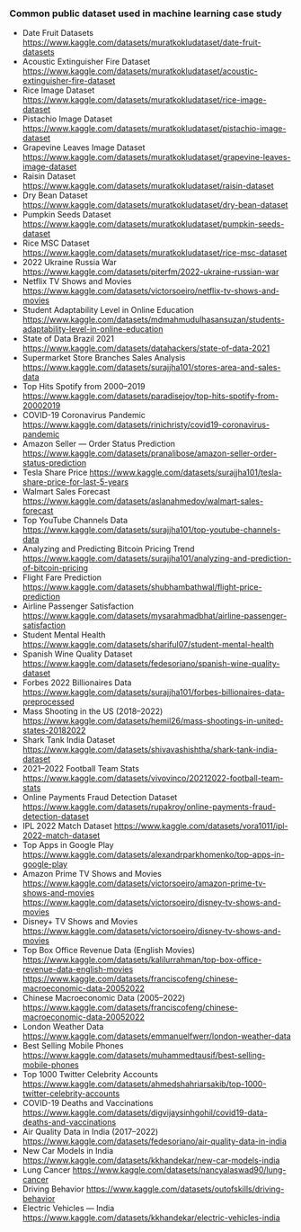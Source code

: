 ### Common public dataset used in machine learning case study

  -	Date Fruit Datasets https://www.kaggle.com/datasets/muratkokludataset/date-fruit-datasets 
  -	Acoustic Extinguisher Fire Dataset https://www.kaggle.com/datasets/muratkokludataset/acoustic-extinguisher-fire-dataset
  -	Rice Image Dataset https://www.kaggle.com/datasets/muratkokludataset/rice-image-dataset
  -	Pistachio Image Dataset https://www.kaggle.com/datasets/muratkokludataset/pistachio-image-dataset
  -	Grapevine Leaves Image Dataset https://www.kaggle.com/datasets/muratkokludataset/grapevine-leaves-image-dataset
  -	Raisin Dataset https://www.kaggle.com/datasets/muratkokludataset/raisin-dataset
  -	Dry Bean Dataset https://www.kaggle.com/datasets/muratkokludataset/dry-bean-dataset
  -	Pumpkin Seeds Dataset https://www.kaggle.com/datasets/muratkokludataset/pumpkin-seeds-dataset
  -	Rice MSC Dataset https://www.kaggle.com/datasets/muratkokludataset/rice-msc-dataset
  -	2022 Ukraine Russia War https://www.kaggle.com/datasets/piterfm/2022-ukraine-russian-war
  -	Netflix TV Shows and Movies https://www.kaggle.com/datasets/victorsoeiro/netflix-tv-shows-and-movies
  -	Student Adaptability Level in Online Education https://www.kaggle.com/datasets/mdmahmudulhasansuzan/students-adaptability-level-in-online-education
  -	State of Data Brazil 2021 https://www.kaggle.com/datasets/datahackers/state-of-data-2021
  -	Supermarket Store Branches Sales Analysis https://www.kaggle.com/datasets/surajjha101/stores-area-and-sales-data
  -	Top Hits Spotify from 2000–2019 https://www.kaggle.com/datasets/paradisejoy/top-hits-spotify-from-20002019
  -	COVID-19 Coronavirus Pandemic https://www.kaggle.com/datasets/rinichristy/covid19-coronavirus-pandemic
  -	Amazon Seller — Order Status Prediction https://www.kaggle.com/datasets/pranalibose/amazon-seller-order-status-prediction
  -	Tesla Share Price https://www.kaggle.com/datasets/surajjha101/tesla-share-price-for-last-5-years
  -	Walmart Sales Forecast https://www.kaggle.com/datasets/aslanahmedov/walmart-sales-forecast
  -	Top YouTube Channels Data https://www.kaggle.com/datasets/surajjha101/top-youtube-channels-data
  -	Analyzing and Predicting Bitcoin Pricing Trend https://www.kaggle.com/datasets/surajjha101/analyzing-and-prediction-of-bitcoin-pricing
  -	Flight Fare Prediction https://www.kaggle.com/datasets/shubhambathwal/flight-price-prediction
  -	Airline Passenger Satisfaction https://www.kaggle.com/datasets/mysarahmadbhat/airline-passenger-satisfaction
  -	Student Mental Health https://www.kaggle.com/datasets/shariful07/student-mental-health
  -	Spanish Wine Quality Dataset https://www.kaggle.com/datasets/fedesoriano/spanish-wine-quality-dataset
  -	Forbes 2022 Billionaires Data https://www.kaggle.com/datasets/surajjha101/forbes-billionaires-data-preprocessed
  -	Mass Shooting in the US (2018–2022) https://www.kaggle.com/datasets/hemil26/mass-shootings-in-united-states-20182022
  -	Shark Tank India Dataset https://www.kaggle.com/datasets/shivavashishtha/shark-tank-india-dataset
  -	2021–2022 Football Team Stats https://www.kaggle.com/datasets/vivovinco/20212022-football-team-stats
  -	Online Payments Fraud Detection Dataset https://www.kaggle.com/datasets/rupakroy/online-payments-fraud-detection-dataset
  -	IPL 2022 Match Dataset https://www.kaggle.com/datasets/vora1011/ipl-2022-match-dataset
  -	Top Apps in Google Play https://www.kaggle.com/datasets/alexandrparkhomenko/top-apps-in-google-play
  -	Amazon Prime TV Shows and Movies https://www.kaggle.com/datasets/victorsoeiro/amazon-prime-tv-shows-and-movies https://www.kaggle.com/datasets/victorsoeiro/disney-tv-shows-and-movies
  -	Disney+ TV Shows and Movies https://www.kaggle.com/datasets/victorsoeiro/disney-tv-shows-and-movies
  -	Top Box Office Revenue Data (English Movies) https://www.kaggle.com/datasets/kalilurrahman/top-box-office-revenue-data-english-movies https://www.kaggle.com/datasets/franciscofeng/chinese-macroeconomic-data-20052022
  -	Chinese Macroeconomic Data (2005–2022) https://www.kaggle.com/datasets/franciscofeng/chinese-macroeconomic-data-20052022
  -	London Weather Data https://www.kaggle.com/datasets/emmanuelfwerr/london-weather-data
  -	Best Selling Mobile Phones https://www.kaggle.com/datasets/muhammedtausif/best-selling-mobile-phones
  -	Top 1000 Twitter Celebrity Accounts https://www.kaggle.com/datasets/ahmedshahriarsakib/top-1000-twitter-celebrity-accounts
  -	COVID-19 Deaths and Vaccinations https://www.kaggle.com/datasets/digvijaysinhgohil/covid19-data-deaths-and-vaccinations
  -	Air Quality Data in India (2017–2022) https://www.kaggle.com/datasets/fedesoriano/air-quality-data-in-india
  -	New Car Models in India https://www.kaggle.com/datasets/kkhandekar/new-car-models-india
  -	Lung Cancer https://www.kaggle.com/datasets/nancyalaswad90/lung-cancer
  -	Driving Behavior https://www.kaggle.com/datasets/outofskills/driving-behavior
  -	Electric Vehicles — India https://www.kaggle.com/datasets/kkhandekar/electric-vehicles-india
  
